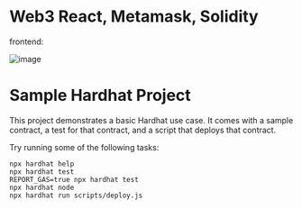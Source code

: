 # Web3 React, Metamask, Solidity

frontend:   

![image](https://user-images.githubusercontent.com/104502156/229039173-eb08a570-150d-4568-a1a2-7bfab51b1800.png)






# Sample Hardhat Project

This project demonstrates a basic Hardhat use case. It comes with a sample contract, a test for that contract, and a script that deploys that contract.

Try running some of the following tasks:

```shell
npx hardhat help
npx hardhat test
REPORT_GAS=true npx hardhat test
npx hardhat node
npx hardhat run scripts/deploy.js
```
